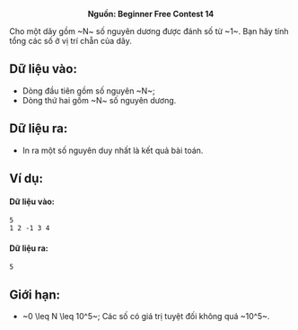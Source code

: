 **<center>Nguồn: Beginner Free Contest 14</center>**

Cho một dãy gồm ~N~ số nguyên dương được đánh số từ ~1~. Bạn hãy tính tổng các số ở vị trí chẵn của dãy.

## Dữ liệu vào:
- Dòng đầu tiên gồm số nguyên ~N~;
- Dòng thứ hai gồm ~N~ số nguyên dương.

## Dữ liệu ra:
- In ra một số nguyên duy nhất là kết quả bài toán.

## Ví dụ:
#### Dữ liệu vào:
```
5
1 2 -1 3 4
```

#### Dữ liệu ra:
```
5
```

## Giới hạn:
- ~0 \leq N \leq 10^5~; Các số có giá trị tuyệt đối không quá ~10^5~.